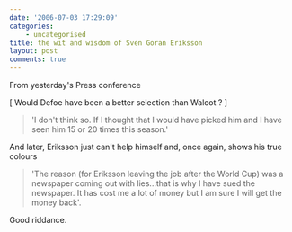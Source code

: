 ```yaml
---
date: '2006-07-03 17:29:09'
categories:
    - uncategorised
title: the wit and wisdom of Sven Goran Eriksson
layout: post
comments: true
---
```

From yesterday's Press conference

[ Would Defoe have been a better selection than Walcot ? ]
> 'I don't think so. If I thought that I would have picked him and I
> have seen him 15 or 20 times this season.'

And later, Eriksson just can't help himself and, once again, shows his
true colours
> 'The reason (for Eriksson leaving the job after the World Cup) was a
> newspaper coming out with lies...that is why I have sued the
> newspaper. It has cost me a lot of money but I am sure I will get the
> money back'.

Good riddance.
